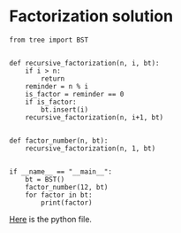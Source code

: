 # Factorization solution

    from tree import BST


    def recursive_factorization(n, i, bt):
        if i > n:
            return
        reminder = n % i
        is_factor = reminder == 0
        if is_factor:
            bt.insert(i)
        recursive_factorization(n, i+1, bt)
    
    
    def factor_number(n, bt):
        recursive_factorization(n, 1, bt)
    
    
    if __name__ == "__main__":
        bt = BST()
        factor_number(12, bt)
        for factor in bt:
            print(factor)


[Here](factorization.py) is the python file.
